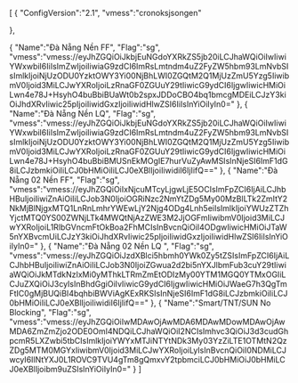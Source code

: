 [
{
"ConfigVersion":"2.1",
"vmess":"cronoksjsongen"

},

{
"Name":"Đà Nẵng Nền FF",
"Flag":"sg",
"vmess":"vmess://eyJhZGQiOiJkbjEuNGdoYXRkZS5jb20iLCJhaWQiOiIwIiwiYWxwbiI6IiIsImZwIjoiIiwiaG9zdCI6ImRsLmtndm4uZ2FyZW5hbm93LmNvbSIsImlkIjoiNjUzODU0YzktOWY3Yi00NjBhLWI0ZGQtM2Q1MjUzZmU5Yzg5IiwibmV0Ijoid3MiLCJwYXRoIjoiLzRnaGF0ZGUuY29tIiwicG9ydCI6IjgwIiwicHMiOiLwn4e78J+HsyhO4buBbiBUaWt0b2spxJDDoCBO4bq1bmcgMDEiLCJzY3kiOiJhdXRvIiwic25pIjoiIiwidGxzIjoiIiwidHlwZSI6IiIsInYiOiIyIn0="
},
{
"Name":"Đà Nẵng Nền LQ",
"Flag":"sg",
"vmess":"vmess://eyJhZGQiOiJkbjEuNGdoYXRkZS5jb20iLCJhaWQiOiIwIiwiYWxwbiI6IiIsImZwIjoiIiwiaG9zdCI6ImRsLmtndm4uZ2FyZW5hbm93LmNvbSIsImlkIjoiNjUzODU0YzktOWY3Yi00NjBhLWI0ZGQtM2Q1MjUzZmU5Yzg5IiwibmV0Ijoid3MiLCJwYXRoIjoiLzRnaGF0ZGUuY29tIiwicG9ydCI6IjgwIiwicHMiOiLwn4e78J+HsyhO4buBbiBMUSnEkMOgIE7hurVuZyAwMSIsInNjeSI6ImF1dG8iLCJzbmkiOiIiLCJ0bHMiOiIiLCJ0eXBlIjoiIiwidiI6IjIifQ=="
},
{
"Name":"Đà Nẵng 02 Nền FF",
"Flag":"sg",
"vmess":"vmess://eyJhZGQiOiIxNjcuMTcyLjgwLjE5OCIsImFpZCI6IjAiLCJhbHBuIjoiIiwiZnAiOiIiLCJob3N0IjoiOGRiNzc2NmYtZDg5My00MzBlLTk2ZmItY2NkMjBlNjgxMTQ1LnRnLmhrYWEwLjY2Njg4ODg4Lnh5eiIsImlkIjoiYWUzZTZhYjctMTQ0YS00ZWNjLTk4MWQtNjAzZWE3M2JjOGFmIiwibmV0Ijoid3MiLCJwYXRoIjoiL1RlbGVncmFtOkBoa2FhMCIsInBvcnQiOiI4ODgwIiwicHMiOiJTaW5nYXBvcmUiLCJzY3kiOiJhdXRvIiwic25pIjoiIiwidGxzIjoiIiwidHlwZSI6IiIsInYiOiIyIn0="
},
{
"Name":"Đà Nẵng 02 Nền LQ ",
"Flag":"sg",
"vmess":"vmess://eyJhZGQiOiJzdXBlci5hbmh0YWk0Zy5tZSIsImFpZCI6IjAiLCJhbHBuIjoiIiwiZnAiOiIiLCJob3N0IjoiZGwua2d2bi5nYXJlbmFub3cuY29tIiwiaWQiOiJkMTdkNzIxMi0yMThkLTRmZmEtODIzMy00YTM1MGQ0YTMxOGIiLCJuZXQiOiJ3cyIsInBhdGgiOiIvIiwicG9ydCI6IjgwIiwicHMiOiJWaeG7h3QgTmFtIC0gMjBUQiBI4bqhbiBWViAgKExRKSIsInNjeSI6ImF1dG8iLCJzbmkiOiIiLCJ0bHMiOiIiLCJ0eXBlIjoiIiwidiI6IjIifQ=="
},
{
"Name":"Smart\/TNT\/SUN No Blocking",
"Flag":"sg",
"vmess":"vmess:\/\/eyJhZGQiOiIwMDAwOjAwMDA6MDAwMDowMDAwOjAwMDA6ZmZmZjo2ODE0OmI4NDQiLCJhaWQiOiI2NCIsImhvc3QiOiJ3d3cudGhpcmR5LXZwbi5tbCIsImlkIjoiYWYxMTJiNTYtNDk3My03YzZiLTE1OTMtN2QzZDg5MTM0MGYxIiwibmV0Ijoid3MiLCJwYXRoIjoiLyIsInBvcnQiOiI0NDMiLCJwcyI6IlNtYXJ0L1ROVC9TVU4gTm8gQmxvY2tpbmciLCJ0bHMiOiJ0bHMiLCJ0eXBlIjoibm9uZSIsInYiOiIyIn0="
}
]
